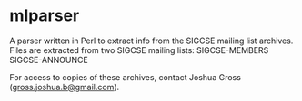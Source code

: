 # mlparser
A parser written in Perl to extract info from the SIGCSE mailing list archives.
Files are extracted from two SIGCSE mailing lists:
SIGCSE-MEMBERS
SIGCSE-ANNOUNCE

For access to copies of these archives, contact Joshua Gross (gross.joshua.b@gmail.com).

